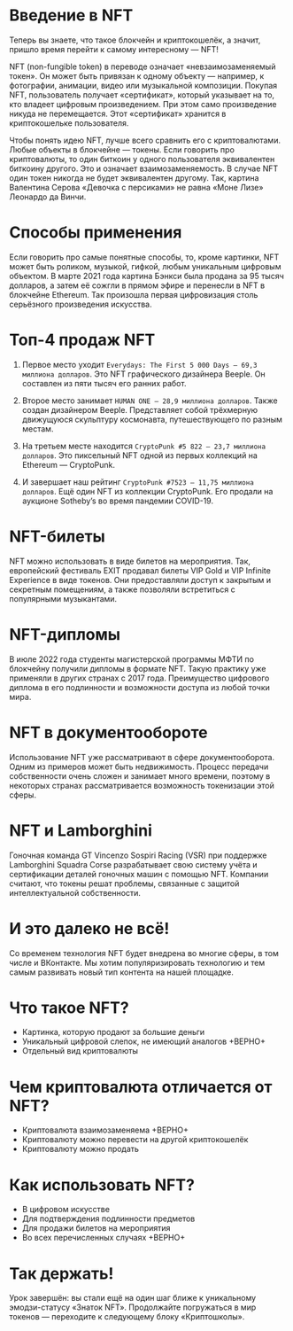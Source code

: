 # Введение в NFT
Теперь вы знаете, что такое блокчейн и криптокошелёк, а значит, пришло время перейти к самому интересному — NFT!

NFT (non-fungible token) в переводе означает «невзаимозаменяемый токен». Он может быть привязан к одному объекту — например, к фотографии, анимации, видео или музыкальной композиции. Покупая NFT, пользователь получает «сертификат», который указывает на то, кто владеет цифровым произведением. При этом само произведение никуда не перемещается. Этот «сертификат» хранится в криптокошельке пользователя.

Чтобы понять идею NFT, лучше всего сравнить его с криптовалютами. Любые объекты в блокчейне — токены. Если говорить про криптовалюты, то один биткоин у одного пользователя эквивалентен биткоину другого. Это и означает взаимозаменяемость. В случае NFT один токен никогда не будет эквивалентен другому. Так, картина Валентина Серова «Девочка с персиками» не равна «Моне Лизе» Леонардо да Винчи.

# Способы применения
Если говорить про самые понятные способы, то, кроме картинки, NFT может быть роликом, музыкой, гифкой, любым уникальным цифровым объектом. В марте 2021 года картина Бэнкси была продана за 95 тысяч долларов, а затем её сожгли в прямом эфире и перенесли в NFT в блокчейне Ethereum. Так произошла первая цифровизация столь серьёзного произведения искусства.

# Топ-4 продаж NFT
1. Первое место уходит `Everydays: The First 5 000 Days — 69,3 миллиона долларов`. Это NFT графического дизайнера Beeple. Он составлен из пяти тысяч его ранних работ.

2. Второе место занимает `HUMAN ONE — 28,9 миллиона долларов`. Также создан дизайнером Beeple. Представляет собой трёхмерную движущуюся скульптуру космонавта, путешествующего по разным местам.

3. На третьем месте находится `CryptoPunk #5 822 — 23,7 миллиона долларов`. Это пиксельный NFT одной из первых коллекций на Ethereum — CryptoPunk.

4. И завершает наш рейтинг `CryptoPunk #7523 — 11,75 миллиона долларов`. Ещё один NFT из коллекции CryptoPunk. Его продали на аукционе Sotheby’s во время пандемии COVID-19.

# NFT-билеты
NFT можно использовать в виде билетов на мероприятия. Так, европейский фестиваль EXIT продавал билеты VIP Gold и VIP Infinite Experience в виде токенов. Они предоставляли доступ к закрытым и секретным помещениям, а также позволяли встретиться с популярными музыкантами.

# NFT-дипломы
В июле 2022 года студенты магистерской программы МФТИ по блокчейну получили дипломы в формате NFT. Такую практику уже применяли в других странах с 2017 года. Преимущество цифрового диплома в его подлинности и возможности доступа из любой точки мира.

# NFT в документообороте
Использование NFT уже рассматривают в сфере документооборота. Одним из примеров может быть недвижимость. Процесс передачи собственности очень сложен и занимает много времени, поэтому в некоторых странах рассматривается возможность токенизации этой сферы.

# NFT и Lamborghini
Гоночная команда GT Vincenzo Sospiri Racing (VSR) при поддержке Lamborghini Squadra Corse разрабатывает свою систему учёта и сертификации деталей гоночных машин с помощью NFT. Компании считают, что токены решат проблемы, связанные с защитой интеллектуальной собственности.

# И это далеко не всё!
Со временем технология NFT будет внедрена во многие сферы, в том числе и ВКонтакте. Мы хотим популяризировать технологию и тем самым развивать новый тип контента на нашей площадке.

# Что такое NFT?

- Картинка, которую продают за большие деньги
- Уникальный цифровой слепок, не имеющий аналогов +ВЕРНО+
- Отдельный вид криптовалюты

# Чем криптовалюта отличается от NFT?

- Криптовалюта взаимозаменяема +ВЕРНО+
- Криптовалюту можно перевести на другой криптокошелёк
- Криптовалюту можно продать

# Как использовать NFT?

- В цифровом искусстве
- Для подтверждения подлинности предметов
- Для продажи билетов на мероприятия
- Во всех перечисленных случаях +ВЕРНО+


# Так держать!

Урок завершён: вы стали ещё на один шаг ближе к уникальному эмодзи-статусу «Знаток NFT». Продолжайте погружаться в мир токенов — переходите к следующему блоку «Криптошколы».

